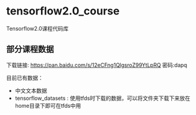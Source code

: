 # tensorflow2.0_course

Tensorflow2.0课程代码库

## 部分课程数据

下载链接: https://pan.baidu.com/s/12eCFng1QlgsroZ99YtLpRQ  密码:dapq

目前已有数据：

- 中文文本数据
- tensorflow_datasets : 使用tfds时下载的数据，可以将文件夹下载下来放在home目录下即可在tfds中用

